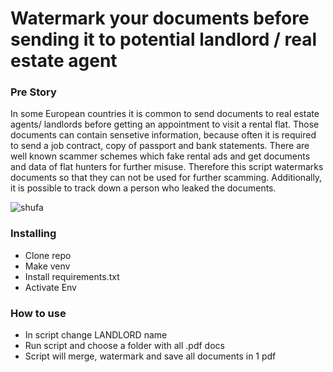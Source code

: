 # Watermark your documents before sending it to potential landlord / real estate agent
### Pre Story
In some European countries it is common to send documents to real estate agents/ landlords before getting an appointment to visit a rental flat.
Those documents can contain sensetive information, because often it is required to send a job contract, copy of passport and bank statements.
There are well known scammer schemes which fake rental ads and get documents and data of flat hunters for further misuse.
Therefore this script watermarks documents so that they can not be used for further scamming. Additionally, it is possible to track down a person who leaked the documents.


![shufa](https://user-images.githubusercontent.com/23553118/117977265-ebc09100-b330-11eb-8bec-6cd8e7efff90.png)


### Installing

* Clone repo
* Make venv
* Install requirements.txt
* Activate Env


### How to use

* In script change LANDLORD name
* Run script and choose a folder with all .pdf docs
* Script will merge, watermark and save all documents in 1 pdf
